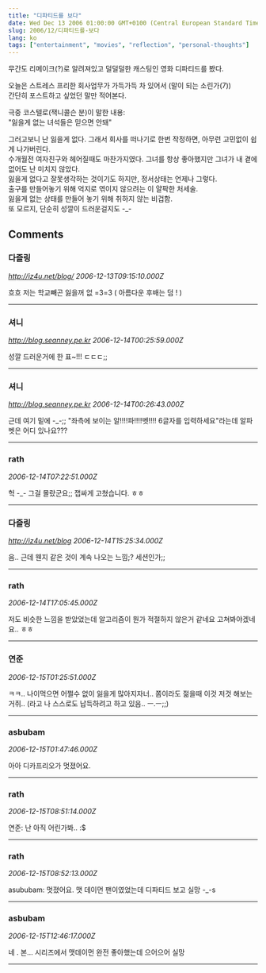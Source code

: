```yaml
---
title: "디파티드를 보다"
date: Wed Dec 13 2006 01:00:00 GMT+0100 (Central European Standard Time)
slug: 2006/12/디파티드를-보다
lang: ko
tags: ["entertainment", "movies", "reflection", "personal-thoughts"]
---
```


무간도 리메이크(?)로 알려져있고 덜덜덜한 캐스팅인 영화 디파티드를 봤다.

오늘은 스트레스 프리한 회사업무가 가득가득 차 있어서 (말이 되는 소린가(7))  
간단히 포스트하고 싶었던 말만 적어본다. 

극중 코스텔로(잭니콜슨 분)이 말한 내용:  
"잃을게 없는 녀석들은 믿으면 안돼"

그러고보니 난 잃을게 없다. 그래서 회사를 떠나기로 한번 작정하면, 아무런 고민없이 쉽게 나가버린다.  
수개월전 여자친구와 헤어질때도 마찬가지였다. 그녀를 항상 좋아했지만 그녀가 내 곁에 없어도 난 미치지 않았다.  
잃을게 없다고 잘못생각하는 것이기도 하지만, 정서상태는 언제나 그렇다.  
출구를 만들어놓기 위해 억지로 엮이지 않으려는 이 얄팍한 처세술.  
잃을게 없는 상태를 만들어 놓기 위해 취하지 않는 비겁함.  
또 모르지, 단순히 성깔이 드러운걸지도 -_-

## Comments

### 다즐링
*http://iz4u.net/blog/*
*2006-12-13T09:15:10.000Z*

흐흐 저는 학교빼곤 잃을꺼 없 =3=3 ( 아름다운 후배는 덤 ! )

---

### 셔니
*http://blog.seanney.pe.kr*
*2006-12-14T00:25:59.000Z*

성깔 드러운거에 한 표~!!! ㄷㄷㄷ;;

---

### 셔니
*http://blog.seanney.pe.kr*
*2006-12-14T00:26:43.000Z*

근데 여기 밑에 -_-;; "좌측에 보이는 알!!!!파!!!!벳!!!! 6글자를 입력하세요"라는데 알파벳은 어디 있나요???

---

### rath
*2006-12-14T07:22:51.000Z*

헉 -_- 그걸 몰랐군요;; 잽싸게 고쳤습니다. ㅎㅎ

---

### 다즐링
*http://iz4u.net/blog*
*2006-12-14T15:25:34.000Z*

음.. 근데 웬지 같은 것이 계속 나오는 느낌;? 세션인가;;

---

### rath
*2006-12-14T17:05:45.000Z*

저도 비슷한 느낌을 받았었는데 알고리즘이 뭔가 적절하지 않은거 같네요
고쳐봐야겠네요.. ㅎㅎ

---

### 연준
*2006-12-15T01:25:51.000Z*

ㅋㅋ.. 나이먹으면 어쩔수 없이 잃을게 많아지자너.. 쫌이라도 젊을때 이것 저것 해보는거쥐.. (라고 나 스스로도 납득하려고 하고 있음.. ㅡ.ㅡ;;)

---

### asbubam
*2006-12-15T01:47:46.000Z*

아아 디카프리오가 멋졌어요.

---

### rath
*2006-12-15T08:51:14.000Z*

연준: 난 아직 어린가봐.. :$

---

### rath
*2006-12-15T08:52:13.000Z*

asububam: 멋졌어요. 맷 데이먼 팬이였었는데 디파티드 보고 실망 -_-s

---

### asbubam
*2006-12-15T12:46:17.000Z*

네 . 본... 시리즈에서 맷데이먼 완전 좋아했는데 으어으어 실망

---
